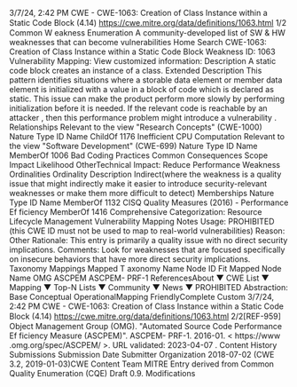 3/7/24, 2:42 PM CWE - CWE-1063: Creation of Class Instance within a Static Code Block (4.14)
https://cwe.mitre.org/data/deﬁnitions/1063.html 1/2
Common W eakness Enumeration
A community-developed list of SW & HW weaknesses that can become
vulnerabilities
Home Search
CWE-1063: Creation of Class Instance within a Static Code Block
Weakness ID: 1063
Vulnerability Mapping: 
View customized information:
 Description
A static code block creates an instance of a class.
 Extended Description
This pattern identifies situations where a storable data element or member data element is initialized with a value in a block of code
which is declared as static.
This issue can make the product perform more slowly by performing initialization before it is needed. If the relevant code is reachable
by an attacker , then this performance problem might introduce a vulnerability .
 Relationships
 Relevant to the view "Research Concepts" (CWE-1000)
Nature Type ID Name
ChildOf 1176 Inefficient CPU Computation
 Relevant to the view "Software Development" (CWE-699)
Nature Type ID Name
MemberOf 1006 Bad Coding Practices
 Common Consequences
Scope Impact Likelihood
OtherTechnical Impact: Reduce Performance
 Weakness Ordinalities
Ordinality Description
Indirect(where the weakness is a quality issue that might indirectly make it easier to introduce security-relevant weaknesses or make
them more difficult to detect)
 Memberships
Nature Type ID Name
MemberOf 1132 CISQ Quality Measures (2016) - Performance Ef ficiency
MemberOf 1416 Comprehensive Categorization: Resource Lifecycle Management
 Vulnerability Mapping Notes
Usage: PROHIBITED (this CWE ID must not be used to map to real-world vulnerabilities)
Reason: Other
Rationale:
This entry is primarily a quality issue with no direct security implications.
Comments:
Look for weaknesses that are focused specifically on insecure behaviors that have more direct security implications.
 Taxonomy Mappings
Mapped T axonomy Name Node ID Fit Mapped Node Name
OMG ASCPEM ASCPEM-
PRF-1
 ReferencesAbout ▼ CWE List ▼ Mapping ▼ Top-N Lists ▼ Community ▼ News ▼
PROHIBITED
Abstraction: Base
Conceptual OperationalMapping
FriendlyComplete Custom
3/7/24, 2:42 PM CWE - CWE-1063: Creation of Class Instance within a Static Code Block (4.14)
https://cwe.mitre.org/data/deﬁnitions/1063.html 2/2[REF-959] Object Management Group (OMG). "Automated Source Code Performance Ef ficiency Measure (ASCPEM)". ASCPEM-
PRF-1. 2016-01. < https://www .omg.org/spec/ASCPEM/ >. URL validated: 2023-04-07 .
 Content History
 Submissions
Submission Date Submitter Organization
2018-07-02
(CWE 3.2, 2019-01-03)CWE Content Team MITRE
Entry derived from Common Quality Enumeration (CQE) Draft 0.9.
 Modifications